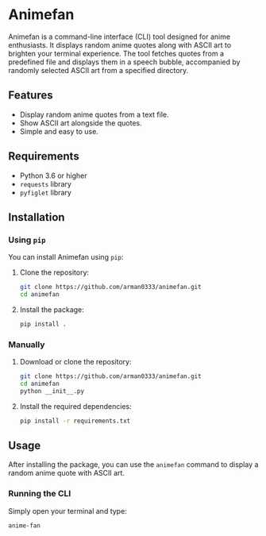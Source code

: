 # Animefan

Animefan is a command-line interface (CLI) tool designed for anime enthusiasts. It displays random anime quotes along with ASCII art to brighten your terminal experience. The tool fetches quotes from a predefined file and displays them in a speech bubble, accompanied by randomly selected ASCII art from a specified directory.

## Features

- Display random anime quotes from a text file.
- Show ASCII art alongside the quotes.
- Simple and easy to use.

## Requirements

- Python 3.6 or higher
- `requests` library
- `pyfiglet` library

## Installation

### Using `pip`

You can install Animefan using `pip`:

1. Clone the repository:

    ```bash
    git clone https://github.com/arman0333/animefan.git
    cd animefan
    ```

2. Install the package:

    ```bash
    pip install .
    ```

### Manually

1. Download or clone the repository:

    ```bash
    git clone https://github.com/arman0333/animefan.git
    cd animefan
    python __init__.py
    ```

2. Install the required dependencies:

    ```bash
    pip install -r requirements.txt
    ```

## Usage

After installing the package, you can use the `animefan` command to display a random anime quote with ASCII art.

### Running the CLI

Simply open your terminal and type:

```bash
anime-fan
